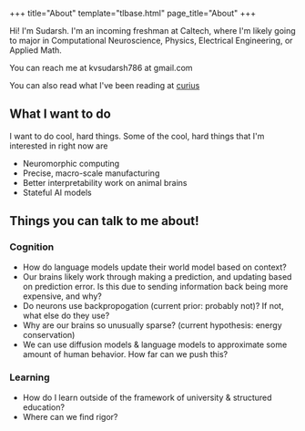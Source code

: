 +++
title="About"
template="tlbase.html"
page_title="About"
+++

Hi! I'm Sudarsh. I'm an incoming freshman at Caltech, where I'm likely going to major in Computational Neuroscience, Physics, Electrical Engineering, or Applied Math. 

You can reach me at kvsudarsh786 at gmail.com

You can also read what I've been reading at [curius](https://curius.app/sudarsh-k)

## What I want to do
I want to do cool, hard things. Some of the cool, hard things that I'm interested in right now are
- Neuromorphic computing
- Precise, macro-scale manufacturing
- Better interpretability work on animal brains
- Stateful AI models

## Things you can talk to me about!

### Cognition
- How do language models update their world model based on context?
- Our brains likely work through making a prediction, and updating based on prediction error. Is this due to sending information back being more expensive, and why?
- Do neurons use backpropogation (current prior: probably not)? If not, what else do they use?
- Why are our brains so unusually sparse? (current hypothesis: energy conservation)
- We can use diffusion models & language models to approximate some amount of human behavior. How far can we push this?

### Learning
- How do I learn outside of the framework of university & structured education?
- Where can we find rigor?